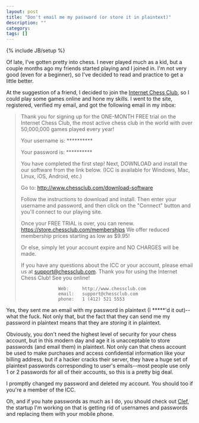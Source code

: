 ```yaml
---
layout: post
title: "Don't email me my password (or store it in plaintext)"
description: ""
category:
tags: []
---
```

{% include JB/setup %}

Of late, I've gotten pretty into chess. I never played much as a kid, but a couple months ago my friends started playing and I joined in. I'm not very good (even for a beginner), so I've decided to read and practice to get a little better.

At the suggestion of a friend, I decided to join the [Internet Chess Club](http://chessclub.com), so I could play some games online and hone my skills. I went to the site, registered, verified my email, and got the following email in my inbox:

> Thank you for signing up for the ONE-MONTH FREE trial
> on the Internet Chess Club, the most active chess club in the
> world with over 50,000,000 games played every year!
>
>  Your username is:  \*\*\*\*\*\*\*\*\*\*
>
>  Your password is:  \*\*\*\*\*\*\*\*\*\*
>
> You have completed the first step!
> Next, DOWNLOAD and install the our software from the link below.
> (ICC is available for Windows, Mac, Linux, iOS, Android, etc.)
>
> Go to: http://www.chessclub.com/download-software
>
> Follow the instructions to download and install.
> Then enter your username and password, and then click on the
> "Connect" button and you'll connect to our playing site.
>
> Once your FREE TRIAL is over, you can renew.
> https://store.chessclub.com/memberships
> We offer reduced membership prices starting as low as $9.95!
>
> Or else, simply let your account expire and NO CHARGES will be made.
>
> If you have any questions about the ICC or your account, please
> email us at support@chessclub.com.  Thank you for using the
> Internet Chess Club!  See you online!
>
>                   Web:     http://www.chessclub.com
>                   email:   support@chessclub.com
>                   phone:   1 (412) 521 5553

Yes, they sent me an email with my password in plaintext (I \*\*\*\*\*'d it out)--what the fuck. Not only that, but the fact that they can send me my password in plaintext means that they are *storing* it in plaintext.

Obviously, you don't need the highest level of security for your chess account, but in this modern day and age it is unacceptable to store passwords (and email them) in plaintext. Not only can that chess account be used to make purchases and access confidential information like your billing address, but if a hacker cracks their server, they have a huge set of plaintext passwords corresponding to user's emails--most people use only 1 or 2 passwords for all of their accounts, so this is a pretty big deal.

I promptly changed my password and deleted my account. You should too if you're a member of the ICC.

Oh, and if you hate passwords as much as I do, you should check out [Clef](https://clef.io), the startup I'm working on that is getting rid of usernames and passwords and replacing them with your mobile phone.